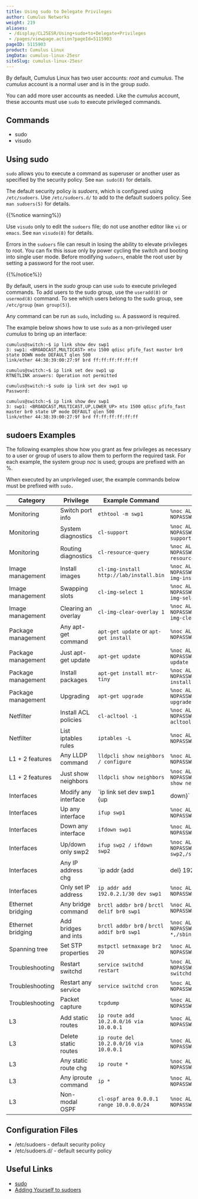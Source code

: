 ```yaml
---
title: Using sudo to Delegate Privileges
author: Cumulus Networks
weight: 219
aliases:
 - /display/CL25ESR/Using+sudo+to+Delegate+Privileges
 - /pages/viewpage.action?pageId=5115903
pageID: 5115903
product: Cumulus Linux
imgData: cumulus-linux-25esr
siteSlug: cumulus-linux-25esr
---
```

By default, Cumulus Linux has two user accounts: *root* and *cumulus*.
The *cumulus* account is a normal user and is in the group *sudo*.

You can add more user accounts as needed. Like the *cumulus* account,
these accounts must use `sudo` to execute privileged commands.

## Commands

  - sudo
  - visudo

## Using sudo

`sudo` allows you to execute a command as superuser or another user as
specified by the security policy. See `man sudo(8)` for details.

The default security policy is *sudoers*, which is configured using
`/etc/sudoers`. Use `/etc/sudoers.d/` to add to the default sudoers
policy. See `man sudoers(5)` for details.

{{%notice warning%}}

Use `visudo` only to edit the `sudoers` file; do not use another editor
like `vi` or `emacs`. See `man` `visudo(8)` for details.

Errors in the `sudoers` file can result in losing the ability to elevate
privileges to root. You can fix this issue only by power cycling the
switch and booting into single user mode. Before modifying `sudoers`,
enable the root user by setting a password for the root user.

{{%/notice%}}

By default, users in the *sudo* group can use `sudo` to execute
privileged commands. To add users to the sudo group, use the
`useradd(8)` or `usermod(8)` command. To see which users belong to the
sudo group, see `/etc/group` (`man group(5)`).

Any command can be run as `sudo`, including `su`. A password is
required.

The example below shows how to use `sudo` as a non-privileged user
*cumulus* to bring up an interface:

    cumulus@switch:~$ ip link show dev swp1
    3: swp1: <BROADCAST,MULTICAST> mtu 1500 qdisc pfifo_fast master br0 state DOWN mode DEFAULT qlen 500
    link/ether 44:38:39:00:27:9f brd ff:ff:ff:ff:ff:ff
    
    cumulus@switch:~$ ip link set dev swp1 up
    RTNETLINK answers: Operation not permitted
    
    cumulus@switch:~$ sudo ip link set dev swp1 up
    Password:
    
    cumulus@switch:~$ ip link show dev swp1
    3: swp1: <BROADCAST,MULTICAST,UP,LOWER_UP> mtu 1500 qdisc pfifo_fast master br0 state UP mode DEFAULT qlen 500
    link/ether 44:38:39:00:27:9f brd ff:ff:ff:ff:ff:ff

## sudoers Examples

The following examples show how you grant as few privileges as necessary
to a user or group of users to allow them to perform the required task.
For each example, the system group *noc* is used; groups are prefixed
with an %.

When executed by an unprivileged user, the example commands below must
be prefixed with `sudo.`

|Category|Privilege|Example Command|sudoers Entry|
|--- |--- |--- |--- |
|Monitoring|Switch port info|`ethtool -m swp1`|`%noc ALL=(ALL) NOPASSWD:/sbin/ethtool`|
|Monitoring|System diagnostics|`cl-support`|`%noc ALL=(ALL) NOPASSWD:/usr/cumulus/bin/cl-support`|
|Monitoring|Routing diagnostics|`cl-resource-query`|`%noc ALL=(ALL) NOPASSWD:/usr/cumulus/bin/cl-resource-query`|
|Image management|Install images|`cl-img-install http://lab/install.bin`|`%noc ALL=(ALL) NOPASSWD:/usr/cumulus/bin/cl-img-install`|
|Image management|Swapping slots|`cl-img-select 1`|`%noc ALL=(ALL) NOPASSWD:/usr/cumulus/bin/cl-img-select`|
|Image management|Clearing an overlay|`cl-img-clear-overlay 1`|`%noc ALL=(ALL) NOPASSWD:/usr/cumulus/bin/cl-img-clear-overlay`|
|Package management|Any apt-get command|`apt-get update` or `apt-get install`|`%noc ALL=(ALL) NOPASSWD:/usr/bin/apt-get`|
|Package management|Just apt-get update|`apt-get update`|`%noc ALL=(ALL) NOPASSWD:/usr/bin/apt-get update`|
|Package management|Install packages|`apt-get install mtr-tiny`|`%noc ALL=(ALL) NOPASSWD:/usr/bin/apt-get install *`|
|Package management|Upgrading|`apt-get upgrade`|`%noc ALL=(ALL) NOPASSWD:/usr/bin/apt-get upgrade`|
|Netfilter|Install ACL policies|`cl-acltool -i`|`%noc ALL=(ALL) NOPASSWD:/usr/cumulus/bin/cl-acltool`|
|Netfilter|List iptables rules|`iptables -L`|`%noc ALL=(ALL) NOPASSWD:/sbin/iptables`|
|L1 + 2 features|Any LLDP command|`lldpcli show neighbors / configure`|`%noc ALL=(ALL) NOPASSWD:/usr/sbin/lldpcli`|
|L1 + 2 features|Just show neighbors|`lldpcli show neighbors`|`%noc ALL=(ALL) NOPASSWD:/usr/sbin/lldpcli show neighbours*`|
|Interfaces|Modify any interface|`ip link set dev swp1 {up|down}`|`%noc ALL=(ALL) NOPASSWD:/sbin/ip link set *`|
|Interfaces|Up any interface|`ifup swp1`|`%noc ALL=(ALL) NOPASSWD:/sbin/ifup`|
|Interfaces|Down any interface|`ifdown swp1`|`%noc ALL=(ALL) NOPASSWD:/sbin/ifdown`|
|Interfaces|Up/down only swp2|`ifup swp2 / ifdown swp2`|`%noc ALL=(ALL) NOPASSWD:/sbin/ifup swp2,/sbin/ifdown swp2`|
|Interfaces|Any IP address chg|`ip addr {add|del} 192.0.2.1/30 dev swp1`|`%noc ALL=(ALL) NOPASSWD:/sbin/ip addr *`|
|Interfaces|Only set IP address|`ip addr add 192.0.2.1/30 dev swp1`|`%noc ALL=(ALL) NOPASSWD:/sbin/ip addr add *`|
|Ethernet bridging|Any bridge command|`brctl addbr br0` / `brctl delif br0 swp1`|`%noc ALL=(ALL) NOPASSWD:/sbin/brctl`|
|Ethernet bridging|Add bridges and ints|`brctl addbr br0` / `brctl addif br0 swp1`|`%noc ALL=(ALL) NOPASSWD:/sbin/brctl addbr *,/sbin/brctl addif *`|
|Spanning tree|Set STP properties|`mstpctl setmaxage br2 20`|`%noc ALL=(ALL) NOPASSWD:/sbin/mstpctl`|
|Troubleshooting|Restart switchd|`service switchd restart`|`%noc ALL=(ALL) NOPASSWD:/usr/sbin/service switchd *`|
|Troubleshooting|Restart any service|`service switchd cron`|`%noc ALL=(ALL) NOPASSWD:/usr/sbin/service`|
|Troubleshooting|Packet capture|`tcpdump`|`%noc ALL=(ALL) NOPASSWD:/usr/sbin/tcpdump`|
|L3|Add static routes|`ip route add 10.2.0.0/16 via 10.0.0.1`|`%noc ALL=(ALL) NOPASSWD:/bin/ip route add *`|
|L3|Delete static routes|`ip route del 10.2.0.0/16 via 10.0.0.1`|`%noc ALL=(ALL) NOPASSWD:/bin/ip route del *`|
|L3|Any static route chg|`ip route *`|`%noc ALL=(ALL) NOPASSWD:/bin/ip route *`|
|L3|Any iproute command|`ip *`|`%noc ALL=(ALL) NOPASSWD:/bin/ip`|
|L3|Non-modal OSPF|`cl-ospf area 0.0.0.1 range 10.0.0.0/24`|`%noc ALL=(ALL) NOPASSWD:/usr/bin/cl-ospf`|

## Configuration Files

  - /etc/sudoers - default security policy
  - /etc/sudoers.d/ - default security policy

## Useful Links

  - [sudo](https://wiki.debian.org/sudo)
  - [Adding Yourself to
    sudoers](http://rubypond.com/blog/adding-yourself-to-the-sudoers-file)
